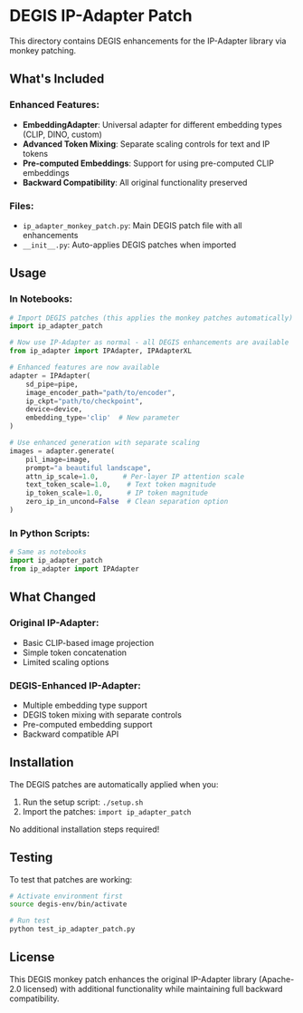 # DEGIS IP-Adapter Patch

This directory contains DEGIS enhancements for the IP-Adapter library via monkey patching.

## What's Included

### Enhanced Features:
- **EmbeddingAdapter**: Universal adapter for different embedding types (CLIP, DINO, custom)
- **Advanced Token Mixing**: Separate scaling controls for text and IP tokens
- **Pre-computed Embeddings**: Support for using pre-computed CLIP embeddings
- **Backward Compatibility**: All original functionality preserved

### Files:
- `ip_adapter_monkey_patch.py`: Main DEGIS patch file with all enhancements
- `__init__.py`: Auto-applies DEGIS patches when imported

## Usage

### In Notebooks:
```python
# Import DEGIS patches (this applies the monkey patches automatically)
import ip_adapter_patch

# Now use IP-Adapter as normal - all DEGIS enhancements are available
from ip_adapter import IPAdapter, IPAdapterXL

# Enhanced features are now available
adapter = IPAdapter(
    sd_pipe=pipe,
    image_encoder_path="path/to/encoder",
    ip_ckpt="path/to/checkpoint",
    device=device,
    embedding_type='clip'  # New parameter
)

# Use enhanced generation with separate scaling
images = adapter.generate(
    pil_image=image,
    prompt="a beautiful landscape",
    attn_ip_scale=1.0,      # Per-layer IP attention scale
    text_token_scale=1.0,    # Text token magnitude
    ip_token_scale=1.0,      # IP token magnitude
    zero_ip_in_uncond=False  # Clean separation option
)
```

### In Python Scripts:
```python
# Same as notebooks
import ip_adapter_patch
from ip_adapter import IPAdapter
```

## What Changed

### Original IP-Adapter:
- Basic CLIP-based image projection
- Simple token concatenation
- Limited scaling options

### DEGIS-Enhanced IP-Adapter:
- Multiple embedding type support
- DEGIS token mixing with separate controls
- Pre-computed embedding support
- Backward compatible API

## Installation

The DEGIS patches are automatically applied when you:
1. Run the setup script: `./setup.sh`
2. Import the patches: `import ip_adapter_patch`

No additional installation steps required!

## Testing

To test that patches are working:
```bash
# Activate environment first
source degis-env/bin/activate

# Run test
python test_ip_adapter_patch.py
```

## License

This DEGIS monkey patch enhances the original IP-Adapter library (Apache-2.0 licensed) with additional functionality while maintaining full backward compatibility.
